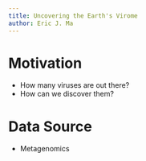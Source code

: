 ```yaml
---
title: Uncovering the Earth's Virome
author: Eric J. Ma
---
```

# Motivation

- How many viruses are out there?
- How can we discover them?

# Data Source

- Metagenomics
